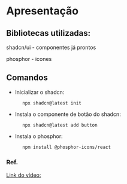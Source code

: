 # Apresentação

## Bibliotecas utilizadas:
      
shadcn/ui - componentes já prontos

phosphor - icones

## Comandos

* Inicializar o shadcn:
````
      npx shadcn@latest init
````

* Instala o componente de botão do shadcn:
````
      npx shadcn@latest add button
````

* Instala o phosphor:
````
      npm install @phosphor-icons/react
````

### Ref.
[Link do vídeo:](https://www.youtube.com/watch?v=5tpX4iTdg5A)